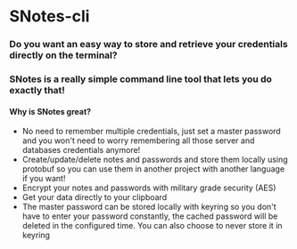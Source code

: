 # SNotes-cli

### Do you want an easy way to store and retrieve your credentials directly on the terminal?
### SNotes is a really simple command line tool that lets you do exactly that!

#### Why is SNotes great?
- No need to remember multiple credentials, just set a master password and you won't need to worry remembering all those server and databases credentials anymore!
- Create/update/delete notes and passwords and store them locally using protobuf so you can use them in another project with another language if you want!
- Encrypt your notes and passwords with military grade security (AES)
- Get your data directly to your clipboard
- The master password can be stored locally with keyring so you don't have to enter your password constantly, the cached password will be deleted in the configured time. You can also choose to never store it in keyring

